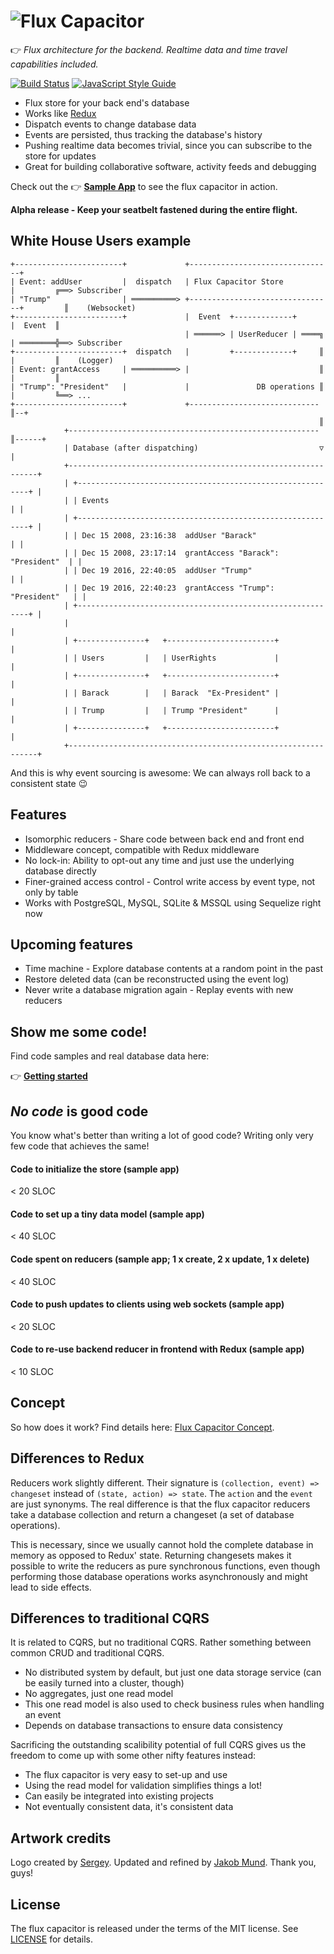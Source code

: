 # ![Flux Capacitor](./media/logo-big.png)

👉 *Flux architecture for the backend. Realtime data and time travel capabilities included.*

[![Build Status](https://travis-ci.org/flux-capacitor/flux-capacitor.svg?branch=master)](https://travis-ci.org/flux-capacitor/flux-capacitor)
[![JavaScript Style Guide](https://img.shields.io/badge/code%20style-standard-brightgreen.svg)](http://standardjs.com/)

- Flux store for your back end's database
- Works like <a href="https://github.com/reactjs/redux" rel="nofollow">Redux</a>
- Dispatch events to change database data
- Events are persisted, thus tracking the database's history
- Pushing realtime data becomes trivial, since you can subscribe to the store for updates
- Great for building collaborative software, activity feeds and debugging

Check out the 👉 [**Sample App**](https://flux-capacitor-notes.now.sh/) to see the flux capacitor in action.

**Alpha release - Keep your seatbelt fastened during the entire flight.**


## White House Users example

```
+------------------------+             +--------------------------------+
| Event: addUser         |  dispatch   | Flux Capacitor Store           |         ╔══> Subscriber
| "Trump"                | ══════════> +--------------------------------+         ║    (Websocket)
+------------------------+             |  Event  +-------------+        |  Event  ║
                                       | ══════> | UserReducer | ════╗  | ════════╬══> Subscriber
+------------------------+  dispatch   |         +-------------+     ║  |         ║    (Logger)
| Event: grantAccess     | ══════════> |                             ║  |         ║
| "Trump": "President"   |             |               DB operations ║  |         ╚══> ...
+------------------------+             +-----------------------------║--+
                                                                     ║
            +--------------------------------------------------------║------+
            | Database (after dispatching)                           ▽      |
            +---------------------------------------------------------------+
            | +-----------------------------------------------------------+ |
            | | Events                                                    | |
            | +-----------------------------------------------------------+ |
            | | Dec 15 2008, 23:16:38  addUser "Barack"                   | |
            | | Dec 15 2008, 23:17:14  grantAccess "Barack": "President"  | |
            | | Dec 19 2016, 22:40:05  addUser "Trump"                    | |
            | | Dec 19 2016, 22:40:23  grantAccess "Trump": "President"   | |
            | +-----------------------------------------------------------+ |
            |                                                               |
            | +---------------+   +------------------------+                |
            | | Users         |   | UserRights             |                |
            | +---------------+   +------------------------+                |
            | | Barack        |   | Barack  "Ex-President" |                |
            | | Trump         |   | Trump "President"      |                |
            | +---------------+   +------------------------+                |
            +---------------------------------------------------------------+
```

And this is why event sourcing is awesome: We can always roll back to a consistent state 😉


## Features

- Isomorphic reducers - Share code between back end and front end
- Middleware concept, compatible with Redux middleware
- No lock-in: Ability to opt-out any time and just use the underlying database directly
- Finer-grained access control - Control write access by event type, not only by table
- Works with PostgreSQL, MySQL, SQLite & MSSQL using Sequelize right now

## Upcoming features

- Time machine - Explore database contents at a random point in the past
- Restore deleted data (can be reconstructed using the event log)
- Never write a database migration again - Replay events with new reducers


## Show me some code!

Find code samples and real database data here:

👉 [**Getting started**](./USAGE.md)


## *No code* is good code

You know what's better than writing a lot of good code? Writing only very few code that achieves the same!

#### Code to initialize the store (sample app)
< 20 SLOC

#### Code to set up a tiny data model (sample app)
< 40 SLOC

#### Code spent on reducers (sample app; 1 x create, 2 x update, 1 x delete)
< 40 SLOC

#### Code to push updates to clients using web sockets (sample app)
< 20 SLOC

#### Code to re-use backend reducer in frontend with Redux (sample app)
< 10 SLOC


## Concept

So how does it work? Find details here: [Flux Capacitor Concept](./flux-capacitor/CONCEPT.md).


## Differences to Redux

Reducers work slightly different. Their signature is `(collection, event) => changeset` instead of `(state, action) => state`. The `action` and the `event` are just synonyms. The real difference is that the flux capacitor reducers take a database collection and return a changeset (a set of database operations).

This is necessary, since we usually cannot hold the complete database in memory as opposed to Redux' state. Returning changesets makes it possible to write the reducers as pure synchronous functions, even though performing those database operations works asynchronously and might lead to side effects.


## Differences to traditional CQRS

It is related to CQRS, but no traditional CQRS. Rather something between common CRUD and traditional CQRS.

- No distributed system by default, but just one data storage service (can be easily turned into a cluster, though)
- No aggregates, just one read model
- This one read model is also used to check business rules when handling an event
- Depends on database transactions to ensure data consistency

Sacrificing the outstanding scalibility potential of full CQRS gives us the freedom to come up with some other nifty features instead:

- The flux capacitor is very easy to set-up and use
- Using the read model for validation simplifies things a lot!
- Can easily be integrated into existing projects
- Not eventually consistent data, it's consistent data


## Artwork credits

Logo created by [Sergey](https://github.com/Gaserd). Updated and refined by [Jakob Mund](https://twitter.com/jakob_mund). Thank you, guys!

## License

The flux capacitor is released under the terms of the MIT license. See [LICENSE](./LICENSE) for details.
